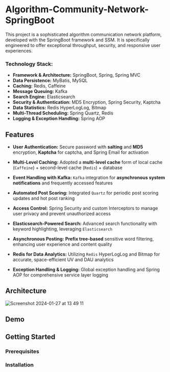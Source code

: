 # Algorithm-Community-Network-SpringBoot

This project is a sophisticated algorithm communication network platform, developed with the SpringBoot framework and SSM. It is specifically engineered to offer exceptional throughput, security, and responsive user experiences.

### Technology Stack:
* **Framework & Architecture:** SpringBoot, Spring, Spring MVC
* **Data Persistence:** MyBatis, MySQL
* **Caching:** Redis, Caffeine
* **Message Queuing:** Kafka
* **Search Engine:** Elasticsearch
* **Security & Authentication:** MD5 Encryption, Spring Security, Kaptcha
* **Data Statistics:** Redis HyperLogLog, Bitmap
* **Multi-Thread Scheduling:** Spring Quartz, Redis
* **Logging & Exception Handling:** Spring AOP

Features
--------

* **User Authentication:** Secure password with **salting** and **MD5** encryption, **Kaptcha** for captcha, and Spring Email for activation

* **Multi-Level Caching:** Adopted a **multi-level cache** form of local cache (`Caffeine`) + second-level cache (`Redis`) + database

* **Event Handling with Kafka:** `Kafka` integration for **asynchronous system notifications** and frequently accessed features

* **Automated Post Scoring:** Integrated `Quartz` for periodic post scoring updates and hot post ranking

* **Access Control:** Spring Security and custom Interceptors to manage user privacy and prevent unauthorized access

* **Elasticsearch-Powered Search:** Advanced search functionality with keyword highlighting, leveraging `Elasticsearch`

* **Asynchronous Posting:** **Prefix tree-based** sensitive word filtering, enhancing user experience and content quality

* **Redis for Data Analytics:** Utilizing `Redis` HyperLogLog and Bitmap for accurate, space-efficient UV and DAU analytics

* **Exception Handling & Logging:** Global exception handling and Spring AOP for comprehensive service layer logging

Architecture
------------

![Screenshot 2024-01-27 at 13 49 11](https://github.com/Wilson-ZheLin/Algorithm-Community-Network-SpringBoot/assets/145169519/d47dd67b-44ac-4141-8de1-b43715380d34)

Demo
----



Getting Started
---------------

### Prerequisites


### Installation
